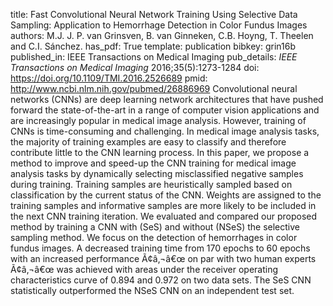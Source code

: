 title: Fast Convolutional Neural Network Training Using Selective Data Sampling: Application to Hemorrhage Detection in Color Fundus Images
authors: M.J. J. P. van Grinsven, B. van Ginneken, C.B. Hoyng, T. Theelen and C.I. Sánchez.
has_pdf: True
template: publication
bibkey: grin16b
published_in: IEEE Transactions on Medical Imaging
pub_details: <i>IEEE Transactions on Medical Imaging</i> 2016;35(5):1273-1284
doi: https://doi.org/10.1109/TMI.2016.2526689
pmid: http://www.ncbi.nlm.nih.gov/pubmed/26886969
Convolutional neural networks (CNNs) are deep learning network architectures that have pushed forward the state-of-the-art in a range of computer vision applications and are increasingly popular in medical image analysis. However, training of CNNs is time-consuming and challenging. In medical image analysis tasks, the majority of training examples are easy to classify and therefore contribute little to the CNN learning process. In this paper, we propose a method to improve and speed-up the CNN training for medical image analysis tasks by dynamically selecting misclassified negative samples during training. Training samples are heuristically sampled based on classification by the current status of the CNN. Weights are assigned to the training samples and informative samples are more likely to be included in the next CNN training iteration. We evaluated and compared our proposed method by training a CNN with (SeS) and without (NSeS) the selective sampling method. We focus on the detection of hemorrhages in color fundus images. A decreased training time from 170 epochs to 60 epochs with an increased performance Ã¢â‚¬â€œ on par with two human experts Ã¢â‚¬â€œ was achieved with areas under the receiver operating characteristics curve of 0.894 and 0.972 on two data sets. The SeS CNN statistically outperformed the NSeS CNN on an independent test set.

